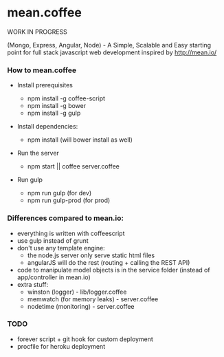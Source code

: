 mean.coffee
===========

WORK IN PROGRESS

(Mongo, Express, Angular, Node) - A Simple, Scalable and Easy starting point for full stack javascript web development
inspired by http://mean.io/


### How to mean.coffee

- Install prerequisites
    - npm install -g coffee-script
    - npm install -g bower
    - npm install -g gulp

- Install dependencies:
    - npm install (will bower install as well)

- Run the server
    - npm start || coffee server.coffee

- Run gulp
    - npm run gulp (for dev)
    - npm run gulp-prod (for prod)


### Differences compared to mean.io:

- everything is written with coffeescript
- use gulp instead of grunt
- don't use any template engine:
    - the node.js server only serve static html files
    - angularJS will do the rest (routing + calling the REST API)
- code to manipulate model objects is in the service folder (instead of app/controller in mean.io)
- extra stuff:
    - winston (logger) - lib/logger.coffee
    - memwatch (for memory leaks) - server.coffee
    - nodetime (monitoring) - server.coffee


### TODO

- forever script + git hook for custom deployment
- procfile for heroku deployment
